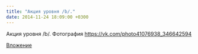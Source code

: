 ```yaml
---
title: "Акция уровня /b/."
date: 2014-11-24 18:09:00 +0300
---
```


Акция уровня /b/.
Фотография
https://vk.com/photo41076938_346642594

[Вложение](https://vk.com/photo41076938_346642594)
